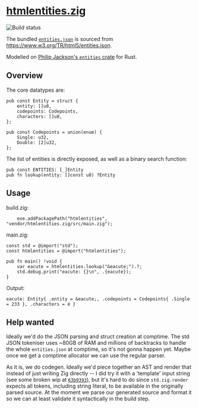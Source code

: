 # [htmlentities.zig](https://hrzn.ee/kivikakk/htmlentities.zig)

![Build status](https://github.com/kivikakk/htmlentities.zig/workflows/Zig/badge.svg)

The bundled [`entities.json`](/entities.json) is sourced from <https://www.w3.org/TR/html5/entities.json>.

Modelled on [Philip Jackson's `entities` crate](https://github.com/p-jackson/entities) for Rust.

## Overview

The core datatypes are:

```zig
pub const Entity = struct {
    entity: []u8,
    codepoints: Codepoints,
    characters: []u8,
};

pub const Codepoints = union(enum) {
    Single: u32,
    Double: [2]u32,
};
```

The list of entities is directly exposed, as well as a binary search function:

```zig
pub const ENTITIES: [_]Entity
pub fn lookup(entity: []const u8) ?Entity
```

## Usage

build.zig:

```zig
    exe.addPackagePath("htmlentities", "vendor/htmlentities.zig/src/main.zig");
```

main.zig:

```zig
const std = @import("std");
const htmlentities = @import("htmlentities");

pub fn main() !void {
    var eacute = htmlentities.lookup("&eacute;").?;
    std.debug.print("eacute: {}\n", .{eacute});
}
```

Output:

```
eacute: Entity{ .entity = &eacute;, .codepoints = Codepoints{ .Single = 233 }, .characters = é }
```

## Help wanted

Ideally we'd do the JSON parsing and struct creation at comptime.  The std JSON
tokeniser uses ~80GB of RAM and millions of backtracks to handle the whole
`entities.json` at comptime, so it's not gonna happen yet.  Maybe once we get a
comptime allocator we can use the regular parser.

As it is, we do codegen.  Ideally we'd piece together an AST and render that
instead of just writing Zig directly -- I did try it with a 'template' input
string (see some broken wip at
[`63b9393`](https://github.com/kivikakk/htmlentities.zig/commit/63b9393)), but
it's hard to do since `std.zig.render` expects all tokens, including string
literal, to be available in the originally parsed source.  At the moment we
parse our generated source and format it so we can at least validate it
syntactically in the build step.
